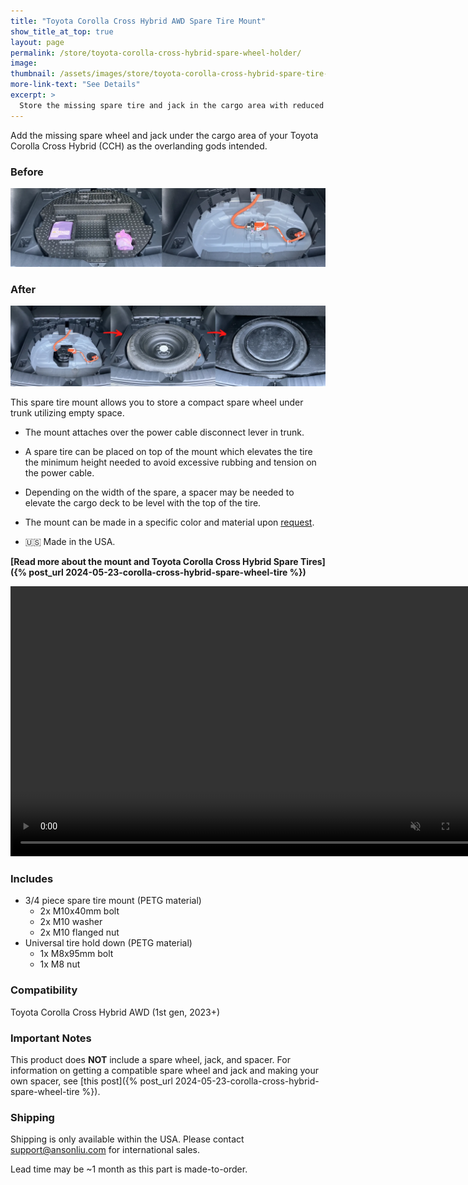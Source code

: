 ```yaml
---
title: "Toyota Corolla Cross Hybrid AWD Spare Tire Mount"
show_title_at_top: true
layout: page
permalink: /store/toyota-corolla-cross-hybrid-spare-wheel-holder/
image:
thumbnail: /assets/images/store/toyota-corolla-cross-hybrid-spare-tire-mount.webp
more-link-text: "See Details"
excerpt: >
  Store the missing spare tire and jack in the cargo area with reduced risk to the hybrid power cables.
---
```


Add the missing spare wheel and jack under the cargo area of your Toyota Corolla Cross Hybrid (CCH) as the overlanding gods intended.

<script async
  src="https://js.stripe.com/v3/buy-button.js">
</script>
<stripe-buy-button buy-button-id="buy_btn_1PKRSfCGCEb5Dn5hhK39wajQ" publishable-key="pk_live_51PKQVBCGCEb5Dn5hLMoKGekYqrgnOSKQeqVJWy89kBmGPTrEx1w6uB5i3FMS4PlynWCEgZ5fD1iEtdCsu1F7iB4n00noGaPFkK">
</stripe-buy-button>

### Before

![corolla cross hybrid tire kit](/wp-content/uploads/2024/05/toyota-corolla-cross-hybrid-tire-kit.webp)

### After

![corolla cross hybrid spare tire mount solution](/wp-content/uploads/2024/05/toyota-corolla-cross-spare-tire-mount-storage.webp)

This spare tire mount allows you to store a compact spare wheel under trunk utilizing empty space.

- The mount attaches over the power cable disconnect lever in trunk.

- A spare tire can be placed on top of the mount which elevates the tire the minimum height needed to avoid excessive rubbing and tension on the power cable.

- Depending on the width of the spare, a spacer may be needed to elevate the cargo deck to be level with the top of the tire.

- The mount can be made in a specific color and material upon [request](mailto:support@ansonliu.com).

- 🇺🇸 Made in the USA.

**[Read more about the mount and Toyota Corolla Cross Hybrid Spare Tires]({% post_url 2024-05-23-corolla-cross-hybrid-spare-wheel-tire %})**

<video width="768" height="432" autoplay loop muted playsinline>
 <source src="/wp-content/uploads/2024/05/spare-tire-mount-assembly-animation-tire.webm" type="video/webm">
 <source src="/wp-content/uploads/2024/05/spare-tire-mount-assembly-animation-tire.mp4" type="video/mp4">
</video>

### Includes

- 3/4 piece spare tire mount (PETG material)
  - 2x M10x40mm bolt
  - 2x M10 washer
  - 2x M10 flanged nut
- Universal tire hold down (PETG material)
  - 1x M8x95mm bolt
  - 1x M8 nut

### Compatibility

Toyota Corolla Cross Hybrid AWD (1st gen, 2023+)

### Important Notes

This product does **NOT** include a spare wheel, jack, and spacer. For information on getting a compatible spare wheel and jack and making your own spacer, see [this post]({% post_url 2024-05-23-corolla-cross-hybrid-spare-wheel-tire %}).

### Shipping

Shipping is only available within the USA. Please contact [support@ansonliu.com](mailto:support@ansonliu.com) for international sales.

Lead time may be ~1 month as this part is made-to-order.
